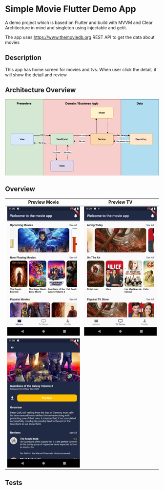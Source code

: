 # Simple Movie Flutter Demo App

A demo project which is based on Flutter and build with MVVM and Clear Architecture in mind and singleton using injectable and getit.

The app uses https://www.themoviedb.org REST API to get the data about movies


## Description

This app has home screen for movies and tvs. When user click the detail, it will show the detail and review

## Architecture Overview

![](screenshots/TheCleanArchitecture.png)

## Overview

| Preview Movie     | Preview TV       |
|-------------------|------------------|
| ![](screenshots/movies.png)  | ![](screenshots/tvs.png) |
| ![](screenshots/detail.png)  |  |

## Tests

